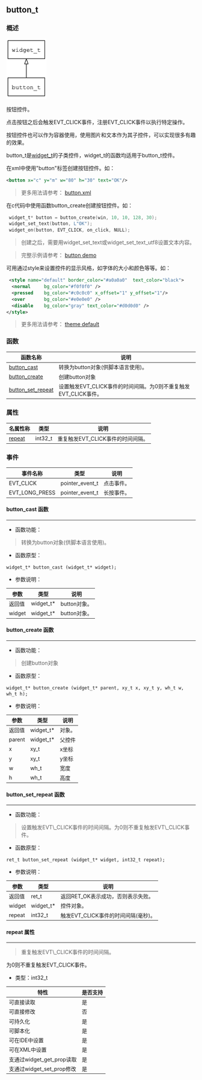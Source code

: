 ## button\_t
### 概述
![image](images/button_t_0.png)

 按钮控件。

 点击按钮之后会触发EVT\_CLICK事件，注册EVT\_CLICK事件以执行特定操作。

 按钮控件也可以作为容器使用，使用图片和文本作为其子控件，可以实现很多有趣的效果。

 button\_t是[widget\_t](widget_t.md)的子类控件，widget\_t的函数均适用于button\_t控件。

 在xml中使用"button"标签创建按钮控件。如：

 ```xml
 <button x="c" y="m" w="80" h="30" text="OK"/>
 ```

 > 更多用法请参考：
 [button.xml](https://github.com/zlgopen/awtk/blob/master/demos/assets/raw/ui/button.xml)

 在c代码中使用函数button\_create创建按钮控件。如：

 ```c
  widget_t* button = button_create(win, 10, 10, 128, 30);
  widget_set_text(button, L"OK");
  widget_on(button, EVT_CLICK, on_click, NULL);
 ```

 > 创建之后，需要用widget\_set\_text或widget\_set\_text\_utf8设置文本内容。

 > 完整示例请参考：
 [button demo](https://github.com/zlgopen/awtk-c-demos/blob/master/demos/button.c)

 可用通过style来设置控件的显示风格，如字体的大小和颜色等等。如：

 ```xml
  <style name="default" border_color="#a0a0a0"  text_color="black">
   <normal     bg_color="#f0f0f0" />
   <pressed    bg_color="#c0c0c0" x_offset="1" y_offset="1"/>
   <over       bg_color="#e0e0e0" />
   <disable    bg_color="gray" text_color="#d0d0d0" />
 </style>
 ```

 > 更多用法请参考：
 [theme default](https://github.com/zlgopen/awtk/blob/master/demos/assets/raw/styles/default.xml#L31)

### 函数
<p id="button_t_methods">

| 函数名称 | 说明 | 
| -------- | ------------ | 
| <a href="#button_t_button_cast">button\_cast</a> | 转换为button对象(供脚本语言使用)。 |
| <a href="#button_t_button_create">button\_create</a> | 创建button对象 |
| <a href="#button_t_button_set_repeat">button\_set\_repeat</a> | 设置触发EVT\_CLICK事件的时间间隔。为0则不重复触发EVT\_CLICK事件。 |
### 属性
<p id="button_t_properties">

| 名属性称 | 类型 | 说明 | 
| -------- | ----- | ------------ | 
| <a href="#button_t_repeat">repeat</a> | int32\_t | 重复触发EVT\_CLICK事件的时间间隔。 |
### 事件
<p id="button_t_events">

| 事件名称 | 类型  | 说明 | 
| -------- | ----- | ------- | 
| EVT\_CLICK | pointer\_event\_t | 点击事件。 |
| EVT\_LONG\_PRESS | pointer\_event\_t | 长按事件。 |
#### button\_cast 函数
-----------------------

* 函数功能：

> <p id="button_t_button_cast"> 转换为button对象(供脚本语言使用)。



* 函数原型：

```
widget_t* button_cast (widget_t* widget);
```

* 参数说明：

| 参数 | 类型 | 说明 |
| -------- | ----- | --------- |
| 返回值 | widget\_t* | button对象。 |
| widget | widget\_t* | button对象。 |
#### button\_create 函数
-----------------------

* 函数功能：

> <p id="button_t_button_create"> 创建button对象



* 函数原型：

```
widget_t* button_create (widget_t* parent, xy_t x, xy_t y, wh_t w, wh_t h);
```

* 参数说明：

| 参数 | 类型 | 说明 |
| -------- | ----- | --------- |
| 返回值 | widget\_t* | 对象。 |
| parent | widget\_t* | 父控件 |
| x | xy\_t | x坐标 |
| y | xy\_t | y坐标 |
| w | wh\_t | 宽度 |
| h | wh\_t | 高度 |
#### button\_set\_repeat 函数
-----------------------

* 函数功能：

> <p id="button_t_button_set_repeat"> 设置触发EVT\_CLICK事件的时间间隔。为0则不重复触发EVT\_CLICK事件。



* 函数原型：

```
ret_t button_set_repeat (widget_t* widget, int32_t repeat);
```

* 参数说明：

| 参数 | 类型 | 说明 |
| -------- | ----- | --------- |
| 返回值 | ret\_t | 返回RET\_OK表示成功，否则表示失败。 |
| widget | widget\_t* | 控件对象。 |
| repeat | int32\_t | 触发EVT\_CLICK事件的时间间隔(毫秒)。 |
#### repeat 属性
-----------------------
> <p id="button_t_repeat"> 重复触发EVT\_CLICK事件的时间间隔。
 为0则不重复触发EVT\_CLICK事件。


* 类型：int32\_t

| 特性 | 是否支持 |
| -------- | ----- |
| 可直接读取 | 是 |
| 可直接修改 | 否 |
| 可持久化   | 是 |
| 可脚本化   | 是 |
| 可在IDE中设置 | 是 |
| 可在XML中设置 | 是 |
| 支通过widget_get_prop读取 | 是 |
| 支通过widget_set_prop修改 | 是 |
